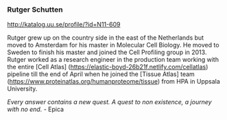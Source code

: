 ### Rutger Schutten
http://katalog.uu.se/profile/?id=N11-609 

Rutger grew up on the country side in the east of the Netherlands but moved to Amsterdam for his master in Molecular Cell Biology. He moved to Sweden to finish his master and joined the Cell Profiling group in 2013. Rutger worked as a research engineer in the production team working with the entire [Cell Atlas] (https://elastic-boyd-26b21f.netlify.com/cellatlas) pipeline till the end of April when he joined the [Tissue Atlas] team (https://www.proteinatlas.org/humanproteome/tissue) from HPA in Uppsala University.

*Every answer contains a new quest. A quest to non existence, a journey with no end.* - Epica
